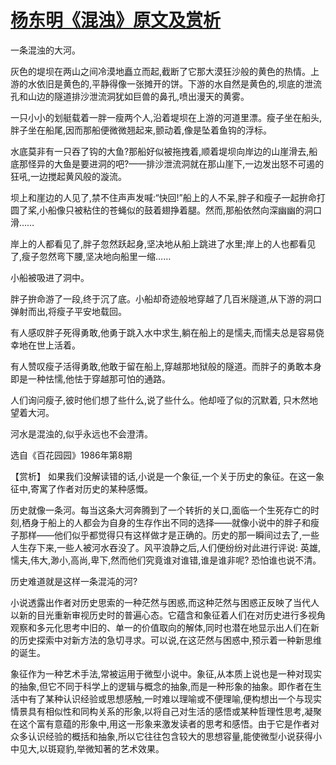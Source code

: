 # [杨东明《混浊》原文及赏析](https://www.vrrw.net/wx/15329.html)

一条混浊的大河。

灰色的堤坝在两山之间冷漠地矗立而起,截断了它那大漠狂沙般的黄色的热情。上游的水依旧是黄色的,平静得像一张摊开的饼。下游的水自然是黄色的,坝底的泄流孔和山边的隧道排沙泄流洞犹如巨兽的鼻孔,喷出漫天的黄雾。

一只小小的划艇载着一胖一瘦两个人,沿着堤坝在上游的河道里漂。瘦子坐在船头,胖子坐在船尾,因而那船便微微翘起来,颤动着,像是坠着鱼钩的浮标。

水底莫非有一只吞了钩的大鱼?那船好似被拖拽着,顺着堤坝向岸边的山崖滑去,船底那怪异的大鱼是要进洞的吧?——排沙泄流洞就在那山崖下,一边发出怒不可遏的狂吼,一边搅起黄风般的漩流。

坝上和崖边的人见了,禁不住声声发喊:“快回!”船上的人不呆,胖子和瘦子一起拚命打圆了桨,小船像只被粘住的苍蝇似的鼓着翅挣着腿。然而,那船依然向深幽幽的洞口滑……

岸上的人都看见了,胖子忽然跃起身,坚决地从船上跳进了水里;岸上的人也都看见了,瘦子忽然弯下腰,坚决地向船里一缩……

小船被吸进了洞中。

胖子拚命游了一段,终于沉了底。小船却奇迹般地穿越了几百米隧道,从下游的洞口弹射而出,将瘦子平安地载回。

有人感叹胖子死得勇敢,他勇于跳入水中求生,躺在船上的是懦夫,而懦夫总是容易侥幸地在世上活着。

有人赞叹瘦子活得勇敢,他敢于留在船上,穿越那地狱般的隧道。而胖子的勇敢本身即是一种怯懦,他怯于穿越那可怕的通路。

人们询问瘦子,彼时他们想了些什么,说了些什么。他却哑了似的沉默着, 只木然地望着大河。

河水是混浊的,似乎永远也不会澄清。

选自《百花园园》1986年第8期



【赏析】 如果我们没解读错的话,小说是一个象征,一个关于历史的象征。在这一象征中,寄寓了作者对历史的某种感慨。

历史就像一条河。每当这条大河奔腾到了一个转折的关口,面临一个生死存亡的时刻,栖身于船上的人都会为自身的生存作出不同的选择——就像小说中的胖子和瘦子那样——他们似乎都觉得只有这样做才是正确的。历史的那一瞬间过去了,一些人生存下来,一些人被河水吞没了。风平浪静之后,人们便纷纷对此进行评说: 英雄,懦夫,伟大,渺小,高尚,卑下,然而他们究竟谁对谁错,谁是谁非呢? 恐怕谁也说不清。

历史难道就是这样一条混沌的河?

小说透露出作者对历史思索的一种茫然与困惑,而这种茫然与困惑正反映了当代人以新的目光重新审视历史时的普遍心态。它蕴含和象征着人们在对历史进行多视角观察和多元化思考中旧的、单一的价值取向的解体,同时也潜在地显示出人们在新的历史探索中对新方法的急切寻求。可以说,在这茫然与困惑中,预示着一种新思维的诞生。

象征作为一种艺术手法,常被运用于微型小说中。象征,从本质上说也是一种对现实的抽象,但它不同于科学上的逻辑与概念的抽象,而是一种形象的抽象。即作者在生活中有了某种认识经验或思想感触,一时难以理喻或不便理喻,便构想出一个与现实情景具有相似性和同构关系的形象,以将自己对生活的感悟或某种哲理性思考,凝聚在这个富有意蕴的形象中,用这一形象来激发读者的思考和感悟。由于它是作者对众多认识经验的概括和抽象,所以它往往包含较大的思想容量,能使微型小说获得小中见大,以斑窥豹,举微知著的艺术效果。

